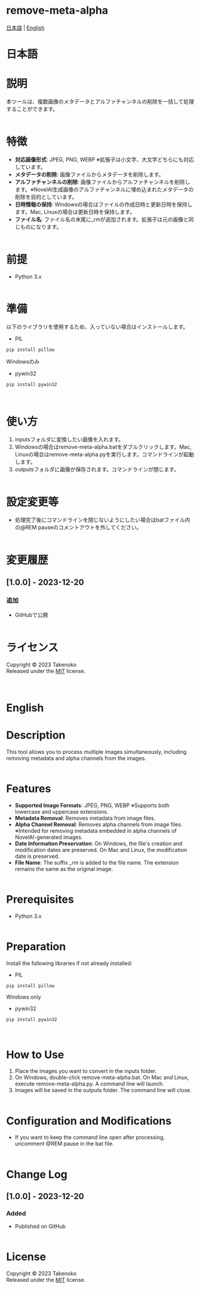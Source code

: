 # remove-meta-alpha
[日本語](#日本語) | [English](#english)

# 日本語

# 説明

本ツールは、複数画像のメタデータとアルファチャンネルの削除を一括して処理することができます。
<br><br>

# 特徴

- **対応画像形式**: JPEG, PNG, WEBP ※拡張子は小文字、大文字どちらにも対応しています。
- **メタデータの削除**: 画像ファイルからメタデータを削除します。
- **アルファチャンネルの削除**: 画像ファイルからアルファチャンネルを削除します。※NovelAI生成画像のアルファチャンネルに埋め込まれたメタデータの削除を目的としています。
- **日時情報の保持**: Windowsの場合はファイルの作成日時と更新日時を保持します。Mac, Linuxの場合は更新日時を保持します。
- **ファイル名**: ファイル名の末尾に_rmが追加されます。拡張子は元の画像と同じものになります。
<br><br>

# 前提
- Python 3.x
<br><br>

# 準備
以下のライブラリを使用するため、入っていない場合はインストールします。
- PIL  
~~~
pip install pillow
~~~

Windowsのみ  
- pywin32  
~~~
pip install pywin32
~~~
<br>

# 使い方
1. inputsフォルダに変換したい画像を入れます。  
2. Windowsの場合はremove-meta-alpha.batをダブルクリックします。Mac, Linuxの場合はremove-meta-alpha.pyを実行します。コマンドラインが起動します。  
3. outputsフォルダに画像が保存されます。コマンドラインが閉じます。
<br><br>

# 設定変更等  
- 処理完了後にコマンドラインを閉じないようにしたい場合はbatファイル内の@REM pauseのコメントアウトを外してください。
<br><br>

# 変更履歴

## [1.0.0] - 2023-12-20
### 追加
- GitHubで公開
<br><br>

# ライセンス
Copyright © 2023 Takenoko  
Released under the [MIT](https://opensource.org/licenses/mit-license.php) license.
<br><br><br>

# English

# Description

This tool allows you to process multiple images simultaneously, including removing metadata and alpha channels from the images.
<br><br>

# Features

- **Supported Image Formats**: JPEG, PNG, WEBP ※Supports both lowercase and uppercase extensions.
- **Metadata Removal**: Removes metadata from image files.
- **Alpha Channel Removal**: Removes alpha channels from image files. ※Intended for removing metadata embedded in alpha channels of NovelAI-generated images.
- **Date Information Preservation**: On Windows, the file's creation and modification dates are preserved. On Mac and Linux, the modification date is preserved.
- **File Name**: The suffix _rm is added to the file name. The extension remains the same as the original image.
<br><br>

# Prerequisites
- Python 3.x
<br><br>

# Preparation
Install the following libraries if not already installed:
- PIL  
~~~
pip install pillow
~~~

Windows only  
- pywin32  
~~~
pip install pywin32
~~~
<br>

# How to Use
1. Place the images you want to convert in the inputs folder.  
2. On Windows, double-click remove-meta-alpha.bat. On Mac and Linux, execute remove-meta-alpha.py. A command line will launch.  
3. Images will be saved in the outputs folder. The command line will close.
<br><br>

# Configuration and Modifications  
- If you want to keep the command line open after processing, uncomment @REM pause in the bat file.
<br><br>

# Change Log

## [1.0.0] - 2023-12-20
### Added
- Published on GitHub
<br><br>

# License
Copyright © 2023 Takenoko  
Released under the [MIT](https://opensource.org/licenses/mit-license.php) license.
